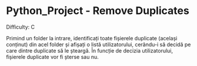 # Python_Project - Remove Duplicates
Difficulty: C

Primind un folder la intrare, identificați toate fișierele duplicate (același conținut) din acel folder
și afișați o listă utilizatorului, cerându-i să decidă pe care dintre duplicate să le șteargă. În
funcție de decizia utilizatorului, fișierele duplicate vor fi șterse sau nu.

